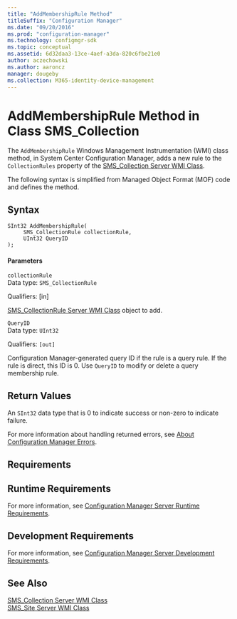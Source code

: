 ```yaml
---
title: "AddMembershipRule Method"
titleSuffix: "Configuration Manager"
ms.date: "09/20/2016"
ms.prod: "configuration-manager"
ms.technology: configmgr-sdk
ms.topic: conceptual
ms.assetid: 6d32daa3-13ce-4aef-a3da-820c6fbe21e0
author: aczechowski
ms.author: aaroncz
manager: dougeby
ms.collection: M365-identity-device-management
---
```

# AddMembershipRule Method in Class SMS_Collection
The `AddMembershipRule` Windows Management Instrumentation (WMI) class method, in System Center Configuration Manager, adds a new rule to the `CollectionRules` property of the [SMS_Collection Server WMI Class](../../../../../develop/reference/core/clients/collections/sms_collection-server-wmi-class.md).  

 The following syntax is simplified from Managed Object Format (MOF) code and defines the method.  

## Syntax  

```  
SInt32 AddMembershipRule(  
     SMS_CollectionRule collectionRule,  
     UInt32 QueryID  
);  
```  

#### Parameters  
 `collectionRule`  
 Data type: `SMS_CollectionRule`  

 Qualifiers: [in]  

 [SMS_CollectionRule Server WMI Class](../../../../../develop/reference/core/clients/collections/sms_collectionrule-server-wmi-class.md) object to add.  

 `QueryID`  
 Data type: `UInt32`  

 Qualifiers: `[out]`  

 Configuration Manager-generated query ID if the rule is a query rule. If the rule is direct, this ID is 0. Use `QueryID` to modify or delete a query membership rule.  

## Return Values  
 An  `SInt32` data type that is 0 to indicate success or non-zero to indicate failure.  

 For more information about handling returned errors, see [About Configuration Manager Errors](../../../../../develop/core/understand/about-configuration-manager-errors.md).  

## Requirements  

## Runtime Requirements  
 For more information, see [Configuration Manager Server Runtime Requirements](../../../../../develop/core/reqs/server-runtime-requirements.md).  

## Development Requirements  
 For more information, see [Configuration Manager Server Development Requirements](../../../../../develop/core/reqs/server-development-requirements.md).  

## See Also  
 [SMS_Collection Server WMI Class](../../../../../develop/reference/core/clients/collections/sms_collection-server-wmi-class.md)   
 [SMS_Site Server WMI Class](../../../../../develop/reference/core/servers/configure/sms_site-server-wmi-class.md)
